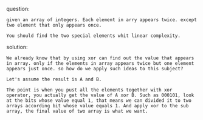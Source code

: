 question:

    given an array of integers. Each element in arry appears twice. except two element that only appears once.

    You should find the two special elements whit linear complexity.

solution:

    We already know that by using xor can find out the value that appears in array. only if the elements in array appears twice but one element appears just once. so how do we apply such ideas to this subject?

    Let's assume the result is A and B.

    The point is when you pust all the elements together with xor operator, you actually get the value of A xor B. Such as 000101, look at the bits whose value equal 1, that means we can divided it to two arrays according bit whose value equals 1. And apply xor to the sub array, the final value of two array is what we want.
